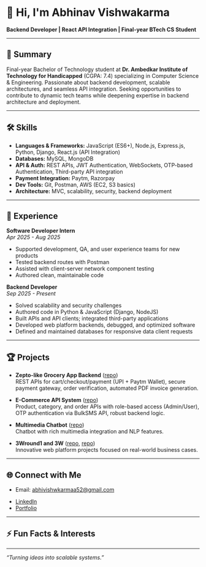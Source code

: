 # 👋 Hi, I'm Abhinav Vishwakarma

**Backend Developer | React API Integration | Final-year BTech CS Student**

---

## 🚀 Summary

Final-year Bachelor of Technology student at **Dr. Ambedkar Institute of Technology for Handicapped** (CGPA: 7.4) specializing in Computer Science & Engineering. Passionate about backend development, scalable architectures, and seamless API integration. Seeking opportunities to contribute to dynamic tech teams while deepening expertise in backend architecture and deployment.

---

## 🛠️ Skills

- **Languages & Frameworks:** JavaScript (ES6+), Node.js, Express.js, Python, Django, React.js (API Integration)
- **Databases:** MySQL, MongoDB
- **API & Auth:** REST APIs, JWT Authentication, WebSockets, OTP-based Authentication, Third-party API integration
- **Payment Integration:** Paytm, Razorpay
- **Dev Tools:** Git, Postman, AWS (EC2, S3 basics)
- **Architecture:** MVC, scalability, security, backend deployment

---

## 💼 Experience

**Software Developer Intern**  
_Apr 2025 - Aug 2025_  
- Supported development, QA, and user experience teams for new products
- Tested backend routes with Postman
- Assisted with client-server network component testing
- Authored clean, maintainable code

**Backend Developer**  
_Sep 2025 - Present_  
- Solved scalability and security challenges
- Authored code in Python & JavaScript (Django, NodeJS)
- Built APIs and API clients; integrated third-party applications
- Developed web platform backends, debugged, and optimized software
- Defined and maintained databases for responsive data client requests

---

## 🏆 Projects

- **Zepto-like Grocery App Backend** ([repo](https://github.com/rajendra180188/atozkirana))  
  REST APIs for cart/checkout/payment (UPI + Paytm Wallet), secure payment gateway, order verification, automated PDF invoice generation.

- **E-Commerce API System** ([repo](https://github.com/jpl-it-solution/api-ilb-mart))  
  Product, category, and order APIs with role-based access (Admin/User), OTP authentication via BulkSMS API, robust backend logic.

- **Multimedia Chatbot** ([repo](https://github.com/Abhinav-vishwkarmaa/multimedia-chatbot))  
  Chatbot with rich multimedia integration and NLP features.

- **3Wround1 and 3W** ([repo](https://github.com/Abhinav-vishwkarmaa/3Wround1), [repo](https://github.com/Abhinav-vishwkarmaa/3W))  
  Innovative web platform projects focused on real-world business cases.

---

## 🌐 Connect with Me

- Email: [abhivishwkarmaa52@gmail.com](mailto:abhivishwkarmaa52@gmail.com)
<!-- - Phone: 7355025752 (Uncomment if you want public) -->
- [LinkedIn](#) <!-- Add your LinkedIn URL if you want! -->
- [Portfolio](#) <!-- Add your website if you have one! -->

---

## ⚡ Fun Facts & Interests

<!-- Add hobbies or fun facts here! Example: -->
<!-- - Chess enthusiast | Photography lover | Exploring new frameworks -->

---

_“Turning ideas into scalable systems.”_
